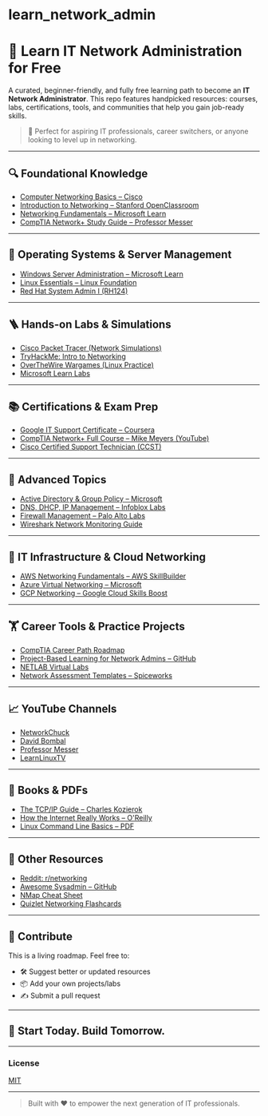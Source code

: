 # learn_network_admin
# 🧠 Learn IT Network Administration for Free

A curated, beginner-friendly, and fully free learning path to become an **IT Network Administrator**. This repo features handpicked resources: courses, labs, certifications, tools, and communities that help you gain job-ready skills.

> 🎯 Perfect for aspiring IT professionals, career switchers, or anyone looking to level up in networking.

---

## 🔍 Foundational Knowledge

- [Computer Networking Basics – Cisco](https://www.netacad.com/courses/packet-tracer)  
- [Introduction to Networking – Stanford OpenClassroom](https://cs144.github.io)  
- [Networking Fundamentals – Microsoft Learn](https://learn.microsoft.com/en-us/training/paths/network-fundamentals)  
- [CompTIA Network+ Study Guide – Professor Messer](https://www.professormesser.com/network-plus/n10-008/n10-008-course-index/)  

---

## 🧪 Operating Systems & Server Management

- [Windows Server Administration – Microsoft Learn](https://learn.microsoft.com/en-us/training/paths/windows-server-fundamentals/)  
- [Linux Essentials – Linux Foundation](https://training.linuxfoundation.org/training/introduction-to-linux/)  
- [Red Hat System Admin I (RH124)](https://www.redhat.com/en/services/training/rh124-red-hat-system-administration-i)  

---

## 🪜 Hands-on Labs & Simulations

- [Cisco Packet Tracer (Network Simulations)](https://www.netacad.com/courses/packet-tracer)  
- [TryHackMe: Intro to Networking](https://tryhackme.com/path/outline/networking)  
- [OverTheWire Wargames (Linux Practice)](https://overthewire.org/wargames/)  
- [Microsoft Learn Labs](https://learn.microsoft.com/en-us/training/azure/)  

---

## 📚 Certifications & Exam Prep

- [Google IT Support Certificate – Coursera](https://www.coursera.org/professional-certificates/google-it-support)  
- [CompTIA Network+ Full Course – Mike Meyers (YouTube)](https://www.youtube.com/watch?v=KeN_5Uxf2v8)  
- [Cisco Certified Support Technician (CCST)](https://www.netacad.com/courses/ccst-networking)  

---

## 🚀 Advanced Topics

- [Active Directory & Group Policy – Microsoft](https://learn.microsoft.com/en-us/windows-server/identity/ad-ds/get-started/ad-ds-overview)  
- [DNS, DHCP, IP Management – Infoblox Labs](https://labs.infoblox.com/)  
- [Firewall Management – Palo Alto Labs](https://beacon.paloaltonetworks.com/)  
- [Wireshark Network Monitoring Guide](https://www.wireshark.org/docs/wsug_html_chunked/)  

---

## 💼 IT Infrastructure & Cloud Networking

- [AWS Networking Fundamentals – AWS SkillBuilder](https://skillbuilder.aws/learn/course/external/view/elearning/13438/aws-networking-fundamentals)  
- [Azure Virtual Networking – Microsoft](https://learn.microsoft.com/en-us/training/paths/design-implement-azure-networking/)  
- [GCP Networking – Google Cloud Skills Boost](https://www.cloudskillsboost.google/paths/118)  

---

## 🏋️ Career Tools & Practice Projects

- [CompTIA Career Path Roadmap](https://www.comptia.org/content/it-career-news/it-career-path-roadmap)  
- [Project-Based Learning for Network Admins – GitHub](https://github.com/practical-tutorials/project-based-learning)  
- [NETLAB Virtual Labs](https://www.netdevgroup.com/content/ndg_online/)  
- [Network Assessment Templates – Spiceworks](https://www.spiceworks.com/it-assessments-tools/)  

---

## 📈 YouTube Channels

- [NetworkChuck](https://www.youtube.com/c/NetworkChuck)  
- [David Bombal](https://www.youtube.com/c/DavidBombal)  
- [Professor Messer](https://www.youtube.com/c/ProfessorMesser)  
- [LearnLinuxTV](https://www.youtube.com/c/LearnLinuxtv)  

---

## 📄 Books & PDFs

- [The TCP/IP Guide – Charles Kozierok](http://www.tcpipguide.com)  
- [How the Internet Really Works – O'Reilly](https://www.oreilly.com/library/view/how-the-internet/9781718500761/)  
- [Linux Command Line Basics – PDF](https://linuxcommand.org/tlcl.php)  

---

## 🛌 Other Resources

- [Reddit: r/networking](https://www.reddit.com/r/networking/)  
- [Awesome Sysadmin – GitHub](https://github.com/awesome-foss/awesome-sysadmin)  
- [NMap Cheat Sheet](https://nmap.org/book/inst-windows.html)  
- [Quizlet Networking Flashcards](https://quizlet.com/subject/networking/)  

---

## 📢 Contribute

This is a living roadmap. Feel free to:
- 🛠 Suggest better or updated resources
- 📦 Add your own projects/labs
- ✍️ Submit a pull request

---

## 📅 Start Today. Build Tomorrow.

---

### License

[MIT](LICENSE)

---

> Built with ❤️ to empower the next generation of IT professionals.
